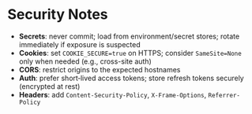 # Security Notes

- **Secrets**: never commit; load from environment/secret stores; rotate immediately if exposure is suspected
- **Cookies**: set `COOKIE_SECURE=true` on HTTPS; consider `SameSite=None` only when needed (e.g., cross-site auth)
- **CORS**: restrict origins to the expected hostnames
- **Auth**: prefer short‑lived access tokens; store refresh tokens securely (encrypted at rest)
- **Headers**: add `Content-Security-Policy`, `X-Frame-Options`, `Referrer-Policy`
